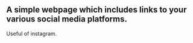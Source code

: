 ## A simple webpage which includes links to your various social media platforms. 
Useful of instagram.

